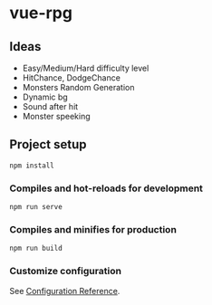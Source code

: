 # vue-rpg
## Ideas
- Easy/Medium/Hard difficulty level
- HitChance, DodgeChance
- Monsters Random Generation
- Dynamic bg
- Sound after hit
- Monster speeking
## Project setup
```
npm install
```

### Compiles and hot-reloads for development
```
npm run serve
```

### Compiles and minifies for production
```
npm run build
```

### Customize configuration
See [Configuration Reference](https://cli.vuejs.org/config/).
